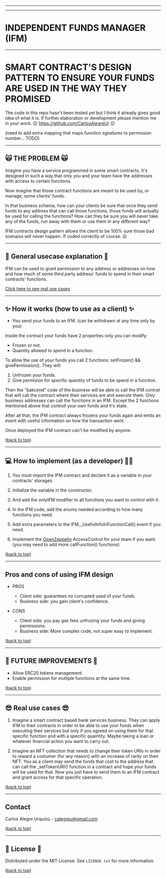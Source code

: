 <hr/>
<hr/>

<a name="readme-top"></a>

# INDEPENDENT FUNDS MANAGER (IFM)

<hr/>

# SMART CONTRACT'S DESIGN PATTERN TO ENSURE YOUR FUNDS ARE USED IN THE WAY THEY PROMISED

The code in this repo hasn't been tested yet but I think it already gives good idea of what it is. If further elaboration or development please mention me in your work. 
😉 https://github.com/CarlosAlegreUr 😉

(need to add extra mapping that maps function sgnatures to permission number... TODO)


<hr>

## 🙀 THE PROBLEM 🙀

Imagine you have a service programmed in some smart contracts. It's designed in such a way that only you and your team have the addresses with access to certain functions.

Now imagine that those contract functions are meant to be used by, or manage; some clients' funds.

In that business schema, how can your clients be sure that once they send funds to any address that can call those functions, those funds will actually be used for calling the functions? How can they be sure you will never take any of the funds, run away with them or use them in any different way?

IFM contracts design pattern allows the client to be 100% sure those bad scenaios will never happen. If coded correctly of course. 😉

<hr/>

## 🤖 General usecase explanation 🤖

IFM can be used to grant permission to any address or addresses on how and how much of some third party address' funds to spend in their smart contracts' functions.

[Click here to see real use cases](#😎-real-use-cases-😎)

<hr/>

## ✨ How it works (how to use as a client) ✨

- You send your funds to an IFM. (can be withdrawn at any time only by you)

Inside the contract your funds have 2 properties only you can modify:

- Frozen or not.
- Quantity allowed to spend in a function.

To allow the use of your funds you call 2 functions:
setFrozen() && givePermission(). They will:

1. Unfrozen your funds.
2. Give permision for specific quantity of funds to be spend in a function.

Then the "bakcend" code of the business will be able to call the IFM contrat that will call the contract where their services are and execute them. Only business addresses can call the functions in an IFM. Except the 2 functions mentioned above that controll your own funds and it's state.

After all that, the IFM contract always frozens your funds again and emits an event with useful information on how the transaction went.

Once deployed the IFM contract can't be modified by anyone.

([back to top](#🙀-the-problem-🙀)) 

<hr/>

## 💻 How to implement (as a developer) 🐱‍💻

1. You must import the IFM contract and declare it as a variable in your contracts' storages.

2. Initialize the variable in the constructor.

3. And add the onlyIFM modifier to all functions you want to control with it.

4. In the IFM code, add the enums needed according to how many functions you need.

5. Add extra parameters to the
   IFM\_\_UsefulInfoInFunctionCall() event if you need.

6. Implement the [OpenZeppelin](https://www.openzeppelin.com/) AccessControl for your team if you want. (you may need to add more callFunction() functions)

([back to top](#🙀-the-problem-🙀)) 

<hr/>

## Pros and cons of using IFM design

- PROS

  - Client side: guarantees no corrupted used of your funds.
  - Business side: you gain client's confidence.

- CONS
  - Client side: you pay gas fees unfrozing your funds and giving permissions.
  - Business side: More complex code, not super easy to implement.

([back to top](#🙀-the-problem-🙀)) 

<hr/>

## 🎉 FUTURE IMPROVEMENTS 🎉

- Allow ERC20 tokens management.
- Enable permission for multiple functions at the same time.

([back to top](#🙀-the-problem-🙀)) 

<hr>

<a name="realcase"></a>

## 😎 Real use cases 😎

1. Imagine a smart contract based bank services business. They can apply IFM to their contracts
   in order to be able to use your funds when executing their services but only if you agreed on using them for that specific function and with a specific quaintity. Maybe taking a loan or whatever financial action you want to carry out.

2. Imagine an NFT collection that needs to change their token URIs in order to reward a costumer (for any reason)
   with an increase of rarity on their NFT. You as a client may send the funds that cost to the address that can
   call the \_setTokenURI() function in a contract and hope your funds will be used for that. Now you just have to
   send them to an IFM contract and grant access for that specific operation.

([back to top](#🙀-the-problem-🙀)) 

<hr>

## Contact

Carlos Alegre Urquizú - calegreu@gmail.com

([back to top](#🙀-the-problem-🙀)) 

<hr/>

## 📜 License 📜

Distributed under the MIT License. See `LICENSE.txt` for more information.

([back to top](#🙀-the-problem-🙀)) 